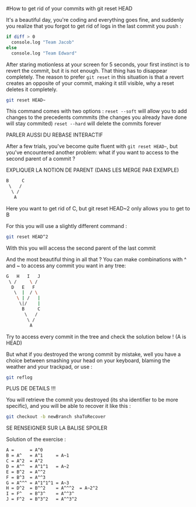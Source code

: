 #How to get rid of your commits with git reset HEAD

It's a beautiful day, you're coding and everything goes fine, and suddenly you
realize that you forgot to get rid of logs in the last commit you push :

```bash
if diff > 0
  console.log "Team Jacob"
else
  console.log "Team Edward"
```

After staring motionless at your screen for 5 seconds, your first instinct is
to revert the commit, but it is not enough. That thing has to disappear
completely.
The reason to prefer ```git reset``` in this situation is that a revert creates an opposite of your commit, making it still visible, why a reset deletes it completely.

```bash
git reset HEAD~
```

This command comes with two options :
```reset --soft``` will allow you to add changes to the precedents commmits (the changes you already have done will stay commited)
```reset --hard``` will delete the commits forever

PARLER AUSSI DU REBASE INTERACTIF

After a few trials, you've become quite fluent with ```git reset HEAD~```,
but you've encountered another problem: what if you want to access to the
second parent of a commit ?

EXPLIQUER LA NOTION DE PARENT (DANS LES MERGE PAR EXEMPLE)

```bash
B     C
 \   /
  \ /
   A
```
Here you want to get rid of C, but git reset HEAD~2 only allows you to get to B

For this you will use a slightly different command :

```bash
git reset HEAD^2
```
With this you will access the second parent of the last commit

And the most beautiful thing in all that ? You can make combinations with ^
and ~ to access any commit you want in any tree:

```bash
G   H   I   J
 \ /     \ /
  D   E   F
   \  |  / \
    \ | /   |
     \|/    |
      B     C
       \   /
        \ /
         A
```
Try to access every commit in the tree and check the solution below !
(A is HEAD)

But what if you destroyed the wrong commit by mistake, well you have a choice
between smashing your head on your keyboard, blaming the weather and your
trackpad, or use :

```bash
git reflog
```

PLUS DE DETAILS !!!

You will retrieve the commit you destroyed (its sha identifier to be more specific), and you will be able to recover it like this :

```bash
git checkout -b newBranch shaToRecover
```

SE RENSEIGNER SUR LA BALISE SPOILER

Solution of the exercise :
```bash
A =      = A^0
B = A^   = A^1     = A~1
C = A^2  = A^2
D = A^^  = A^1^1   = A~2
E = B^2  = A^^2
F = B^3  = A^^3
G = A^^^ = A^1^1^1 = A~3
H = D^2  = B^^2    = A^^^2  = A~2^2
I = F^   = B^3^    = A^^3^
J = F^2  = B^3^2   = A^^3^2
```
